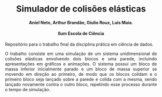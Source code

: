 
<div align="center">
  <h1>Simulador de colisões elásticas</h1>
  <h4>Aniel Neto, Arthur Brandão, Giulio Roux, Luís Maia.</h4>
  <h4>Ilum Escola de Ciência</h4>
</div>

<div align='justify'>
  <p>Repositório para o trabalho final da disciplina prática em ciência de dados.</p>
  
  <p>
	O trabalho consiste em uma simulação de um sistema unidimensional de colisões elásticas envolvendo dois blocos e uma parede, incluindo apresentações em gráficos e 	animações. O sistema possuí um bloco de massa inferior inicialmente parado e um bloco de massa superior se movendo em direção ao primeiro, de modo que os blocos 	colidam e o 	primeiro bloco seja lançado sobre a parede e colida com a mesma, sendo lançado novamente contra o outro bloco, repetindo esse processo durante o tempo 	de simulação.
  </p>
	
  <p>
	  
  </p>	


</div>

